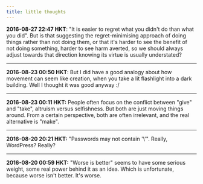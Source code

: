 ```yaml
---
title: little thoughts
---
```


**2016-08-27 22:47 HKT**: "It is easier to regret what you didn't do 
than what you did". But is that suggesting the regret-minimising 
approach of doing things rather than not doing them, or that it's harder 
to see the benefit of not doing something, harder to see harm 
averted, so we should always adjust towards that direction knowing its 
virtue is usually understated?

---

**2016-08-23 00:50 HKT**: But I did have a good analogy about how 
movement can seem like creation, when you take a lit flashlight into a 
dark building. Well I thought it was good anyway :/

---

**2016-08-23 00:11 HKT:** People often focus on the conflict between 
"give" and "take", altruism versus selfishness. But both are just moving 
things around. From a certain perspective, both are often irrelevant, 
and the real alternative is "make".

---

**2016-08-20 20:21 HKT:** "Passwords may not contain '\\'". Really, 
WordPress? Really?

---

**2016-08-20 00:59 HKT:** "Worse is better" seems to have some serious 
weight, some real power behind it as an idea. Which is unfortunate, 
because worse isn't better. It's worse.
